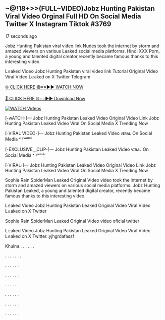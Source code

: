 ## ~@!18+>>(FULL~VIDEO)Jobz Hunting Pakistan Viral Video Orginal Full HD On Social Media Twitter X Instagram Tiktok #3769

17 seconds ago

Jobz Hunting Pakistan viral video link Nudes took the internet by storm and amazed viewers on various Leaked social media platforms. Hindi XXX Porn, a young and talented digital creator,recently became famous thanks to this interesting video.

L𝚎aked Video Jobz Hunting Pakistan viral video link Tutorial Original Video Viral Video L𝚎aked on X Twitter Telegram

[🌐 CLICK HERE 🟢==►► WATCH NOW](https://dekho-ki-hoy-07-2k25.blogspot.com/2025/01/viral-tv.html)

[🔴 CLICK HERE 🌐==►► Download Now](https://dekho-ki-hoy-07-2k25.blogspot.com/2025/01/viral-tv.html)

[![WATCH Videos](https://i.imgur.com/ydURGbz.png)](https://dekho-ki-hoy-07-2k25.blogspot.com/2025/01/viral-tv.html)

[-wATCH-]— Jobz Hunting Pakistan Leaked Video Original Video Link Jobz Hunting Pakistan Leaked Video Viral On Social Media X Trending Now

[-VIRAL VIDEO-]— Jobz Hunting Pakistan Leaked Video ᴠɪʀᴀʟ On Social Media ˣ ᵀʷⁱᵗᵗᵉʳ

[-EXCLUSIVE__CLIP-]— Jobz Hunting Pakistan Leaked Video ᴠɪʀᴀʟ On Social Media ˣ ᵀʷⁱᵗᵗᵉʳ

[-VIRAL-]— Jobz Hunting Pakistan Leaked Video Original Video Link Jobz Hunting Pakistan Leaked Video Viral On Social Media X Trending Now

Sophie Rain SpiderMan Leaked Original Video video took the internet by storm and amazed viewers on various social media platforms. Jobz Hunting Pakistan Leaked, a young and talented digital creator, recently became famous thanks to this interesting video.

L𝚎aked Video Jobz Hunting Pakistan Leaked Original Video Viral Video L𝚎aked on X Twitter

Sophie Rain SpiderMan Leaked Original Video video oficial twitter

L𝚎aked Video Jobz Hunting Pakistan Leaked Original Video Viral Video L𝚎aked on X Twitter..yjhgrdafassf

Khulna
.
.
.
.
.
.

.
.
.
.
.
.
.

.
.
.
.
.
.

.
.
.
.
.
.

.
.
.
.
.
.

.
.
.
.
.
.

.
.
.
.
.
.

.
.
.
.
.
.